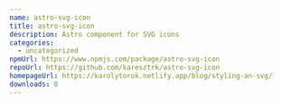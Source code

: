 ```yaml
---
name: astro-svg-icon
title: astro-svg-icon
description: Astro component for SVG icons
categories:
  - uncategorized
npmUrl: https://www.npmjs.com/package/astro-svg-icon
repoUrl: https://github.com/karesztrk/astro-svg-icon
homepageUrl: https://karolytorok.netlify.app/blog/styling-an-svg/
downloads: 8
---
```

